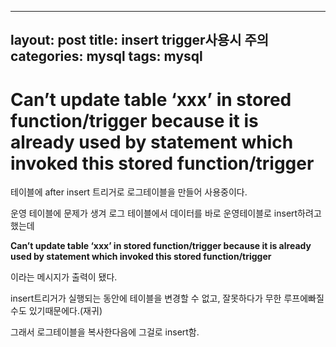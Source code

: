 ---
layout: post
title: insert trigger사용시 주의
categories: mysql
tags: mysql
--

# Can’t update table ‘xxx’ in stored function/trigger because it is already used by statement which invoked this stored function/trigger



테이블에 after insert 트리거로 로그테이블을 만들어 사용중이다.

운영 테이블에 문제가 생겨 로그 테이블에서 데이터를 바로 운영테이블로 insert하려고 했는데

**Can’t update table ‘xxx’ in stored function/trigger because it is already used by statement which invoked this stored function/trigger**

이라는 메시지가 출력이 됐다.

insert트리거가 실행되는 동안에 테이블을 변경할 수 없고, 잘못하다가 무한 루프에빠질 수도 있기때문에다.(재귀)

그래서 로그테이블을 복사한다음에 그걸로 insert함.